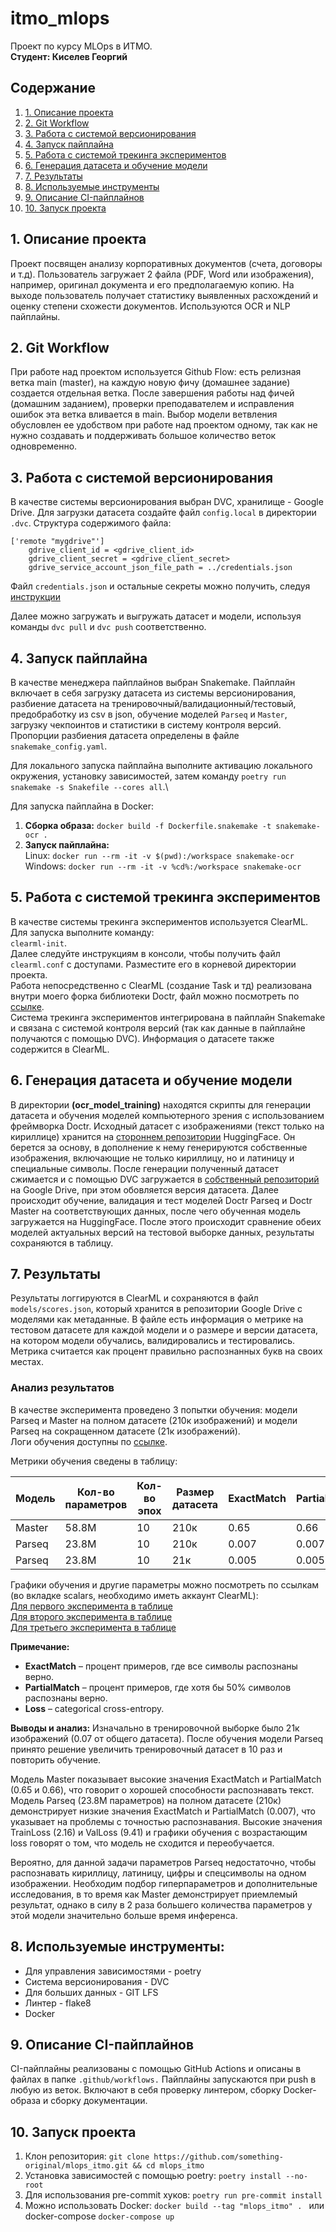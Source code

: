 # itmo_mlops

Проект по курсу MLOps в ИТМО.\
**Студент: Киселев Георгий**

## Содержание

1. [1. Описание проекта](#1-описание-проекта)
2. [2. Git Workflow](#2-git-workflow)
3. [3. Работа с системой версионирования](#3-работа-с-системой-версионирования)
4. [4. Запуск пайплайна](#4-запуск-пайплайна)
5. [5. Работа с системой трекинга экспериментов](#5-работа-с-системой-трекинга-экспериментов)
6. [6. Генерация датасета и обучение модели](#6-генерация-датасета-и-обучение-модели)
7. [7. Результаты](#7-результаты)
8. [8. Используемые инструменты](#8-используемые-инструменты)
9. [9. Описание CI-пайплайнов](#9-описание-ci-пайплайнов)
10. [10. Запуск проекта](#10-запуск-проекта)

## 1. Описание проекта

Проект посвящен анализу корпоративных документов (счета, договоры и т.д). Пользователь загружает 2 файла (PDF, Word или изображения), например, оригинал документа и его предполагаемую копию. На выходе пользователь получает статистику выявленных расхождений и оценку степени схожести документов. Используются OCR и NLP пайплайны.

## 2. Git Workflow

При работе над проектом используется Github Flow: есть релизная ветка main (master), на каждую новую фичу (домашнее задание) создается отдельная ветка. После завершения работы над фичей (домашним заданием), проверки преподавателем и исправления ошибок эта ветка вливается в main. Выбор модели ветвления обусловлен ее удобством при работе над проектом одному, так как не нужно создавать и поддерживать большое количество веток одновременно.


## 3. Работа с системой версионирования

В качестве системы версионирования выбран DVC, хранилище - Google Drive. Для загрузки датасета создайте файл ```config.local``` в директории ```.dvc```. Структура содержимого файла:

```
['remote "mygdrive"']
    gdrive_client_id = <gdrive_client_id>
    gdrive_client_secret = <gdrive_client_secret>
    gdrive_service_account_json_file_path = ../credentials.json
```
Файл ```credentials.json``` и остальные секреты можно получить, следуя [инструкции](https://dvc.org/doc/user-guide/data-management/remote-storage/google-drive#using-service-accounts)

Далее можно загружать и выгружать датасет и модели, используя команды ```dvc pull``` и ```dvc push``` соответственно.


## 4. Запуск пайплайна

В качестве менеджера пайплайнов выбран Snakemake. Пайплайн включает в себя загрузку датасета из системы версионирования, разбиение датасета на тренировочный/валидационный/тестовый, предобработку из csv в json, обучение моделей ```Parseq``` и ```Master```, загрузку чекпоинтов и статистики в систему контроля версий. Пропорции разбиения датасета определены в файле ```snakemake_config.yaml```. 

Для локального запуска пайплайна выполните активацию локального окружения, установку зависимостей, затем команду ```poetry run snakemake -s Snakefile --cores all```.\

Для запуска пайплайна в Docker:

1. **Сборка образа:**
   ```docker build -f Dockerfile.snakemake -t snakemake-ocr .```
2. **Запуск пайплайна:**\
   Linux:
   ```docker run --rm -it -v $(pwd):/workspace snakemake-ocr```\
   Windows:
   ```docker run --rm -it -v %cd%:/workspace snakemake-ocr```

## 5. Работа с системой трекинга экспериментов

В качестве системы трекинга экспериментов используется ClearML. Для запуска выполните команду:\
```clearml-init```.\
Далее следуйте инструкциям в консоли, чтобы получить файл ```clearml.conf``` с доступами. Разместите его в корневой директории проекта.\
Работа непосредственно с ClearML (создание Task и тд) реализована внутри моего форка библиотеки Doctr, файл можно посмотреть по [ссылке](https://github.com/something-original/doctr/blob/main/references/recognition/train_pytorch.py).\
Система трекинга экспериментов интегрирована в пайплайн Snakemake и связана с системой контроля версий (так как данные в пайплайне получаются с помощью DVC). Информация о датасете также содержится в ClearML.



## 6. Генерация датасета и обучение модели

В директории **(ocr_model_training)** находятся скрипты для генерации датасета и обучения моделей компьютерного зрения с использованием фреймворка Doctr. Исходный датасет с изображениями (текст только на кириллице) хранится на [стороннем репозитории](https://huggingface.co/datasets/DonkeySmall/OCR-Cyrillic-Printed-1) HuggingFace. Он берется за основу, в дополнение к нему генерируются собственные изображения, включающие не только кириллицу, но и латиницу и специальные символы. После генерации полученный датасет сжимается и с помощью DVC загружается в [собственный репозиторий](https://drive.google.com/drive/folders/1KKniHEA6O4gRKIkduOEm67i876b47_o6) на Google Drive, при этом обовляется версия датасета. Далее происходит обучение, валидация и тест моделей Doctr Parseq и Doctr Master на соответствующих данных, после чего обученная модель загружается на HuggingFace. После этого происходит сравнение обеих моделей актуальных версий на тестовой выборке данных, результаты сохраняются в таблицу. 

## 7. Результаты

Результаты логгируются в ClearML и сохраняются в файл ```models/scores.json```, который хранится в репозитории Google Drive с моделями как метаданные. В файле есть информация о метрике на тестовом датасете для каждой модели и о размере и версии датасета, на котором модели обучались, валидировались и тестировались. Метрика считается как процент правильно распознанных букв на своих местах.


### Анализ результатов

В качестве эксперимента проведено 3 попытки обучения: модели Parseq и Master на полном датасете (210к изображений) и модели Parseq на сокращенном датасете (21к изображений).\
Логи обучения доступны по [ссылке](https://app.clear.ml/projects/c7ae4a5fe6504a8280e0950a66105056/tasks/555fb15c4f884d5a9b2273d36c637dce/execution?columns=selected&columns=type&columns=name&columns=tags&columns=status&columns=project.name&columns=users&columns=started&columns=last_update&columns=last_iteration&columns=parent.name&order=-last_update&filter=&deep=true).

Метрики обучения сведены в таблицу:

| Модель | Кол-во параметров | Кол-во эпох | Размер датасета | ExactMatch | PartialMatch | TrainLoss | ValLoss |
|--------|-------------------|-------------|-----------------|------------|--------------|-----------|---------|
| Master | 58.8М             | 10          | 210к            | 0.65       | 0.66         | 0.26      | 0.17    |
| Parseq | 23.8М             | 10          | 210к            | 0.007      | 0.007        | 2.16      | 9.41    |
| Parseq | 23.8М             | 10          | 21к             | 0.005      | 0.005        | 2.49      | 7.69    |

Графики обучения и другие параметры можно посмотреть по ссылкам (во вкладке scalars, необходимо иметь аккаунт ClearML):\
[Для первого эксперимента в таблице](https://app.clear.ml/projects/331468440d1c46e388796074fb0606bd/experiments/555fb15c4f884d5a9b2273d36c637dce/output/execution)\
[Для второго эксперимента в таблице](https://app.clear.ml/projects/331468440d1c46e388796074fb0606bd/experiments/fc752d6c6f194d478b08b2de7bd3275f/output/execution)\
[Для третьего эксперимента в таблице](https://app.clear.ml/projects/331468440d1c46e388796074fb0606bd/experiments/a480ba828a1845d4bc7cb3597cf0974d/output/execution)

**Примечание:**  
- **ExactMatch** – процент примеров, где все символы распознаны верно.  
- **PartialMatch** – процент примеров, где хотя бы 50% символов распознаны верно.  
- **Loss** – categorical cross-entropy.

**Выводы и анализ:**
Изначально в тренировочной выборке было 21к изображений (0.07 от общего датасета). После обучения модели Parseq принято решение увеличить тренировочный датасет в 10 раз и повторить обучение.

Модель Master показывает высокие значения ExactMatch и PartialMatch (0.65 и 0.66), что говорит о хорошей способности распознавать текст. 
Модель Parseq (23.8М параметров) на полном датасете (210к) демонстрирует низкие значения ExactMatch и PartialMatch (0.007), что указывает на проблемы с точностью распознавания. Высокие значения TrainLoss (2.16) и ValLoss (9.41) и графики обучения с возрастающим loss говорят о том, что модель не сходится и переобучается.

Вероятно, для данной задачи параметров Parseq недостаточно, чтобы распознавать кириллицу, латиницу, цифры и спецсимволы на одном изображении. Необходим подбор гиперпараметров и дополнительные исследования, в то время как Master демонстрирует приемлемый результат, однако в силу в 2 раза большего количества параметров у этой модели значительно больше время инференса.  

## 8. Используемые инструменты:

 - Для управления зависимостями - poetry
 - Система версионирования - DVC
 - Для больших данных - GIT LFS
 - Линтер - flake8
 - Docker

## 9. Описание CI-пайплайнов

CI-пайплайны реализованы с помощью GitHub Actions и описаны в файлах в папке `.github/workflows.` Пайплайны запускаются при push в любую из веток. Включают в себя проверку линтером, сборку Docker-образа и сборку документации. 


## 10. Запуск проекта

1. Клон репозитория: `git clone https://github.com/something-original/mlops_itmo.git && cd mlops_itmo`
2. Установка зависимостей с помощью poetry: `poetry install --no-root`
3. Для использования pre-commit хуков: `poetry run pre-commit install`
4. Можно использовать Docker: `docker build --tag "mlops_itmo" . ` или docker-compose `docker-compose up`

